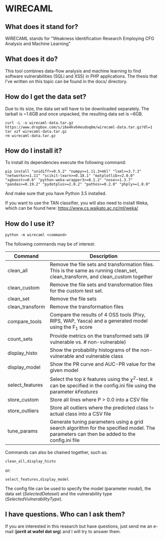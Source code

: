 # WIRECAML

## What does it stand for?
WIRECAML stands for "Weakness Identification Research Employing CFG Analysis and Machine Learning"

## What does it do?
This tool combines data-flow analysis and machine learning to find software vulnerabilities (SQLi and XSS) in PHP applications. The thesis that I've written on this topic can be found in the docs/ directory.

## How do I get the data set?
Due to its size, the data set will have to be downloaded separately. The tarball is ~1.6GB and once unpacked, the resulting data set is ~6GB.

```
curl -L -o wirecaml-data.tar.gz https://www.dropbox.com/s/i6e4kv64eudoq6m/wirecaml-data.tar.gz?dl=1
tar xzf wirecaml-data.tar.gz
rm wirecaml-data.tar.gz
```

## How do I install it?
To install its dependencies execute the following command:
```
pip install "unidiff>=0.5.2" "numpy>=1.11.3+mkl" "lxml>=3.7.3" "networkx>=1.11" "scikit-learn>=0.18.1" "matplotlib>=2.0.0" "xgboost>=0.6" "python-weka-wrapper3>=0.1.2" "nose>=1.3.7" "pandas>=0.19.2" "pydotplus>=2.0.2" "pathos>=0.2.0" "phply>=1.0.0"
```
And make sure that you have Python 3.5 installed.

If you want to use the TAN classifier, you will also need to install Weka, which can be found here: https://www.cs.waikato.ac.nz/ml/weka/

## How do I use it?
```
python -m wirecaml <command>
```

The following commands may be of interest:

| Command         | Description                                                                                                                               |
|-----------------|-------------------------------------------------------------------------------------------------------------------------------------------|
| clean_all       | Remove the file sets and transformation files. This is the same as running clean_set, clean_transform, and clean_custom together          |
| clean_custom    | Remove the file sets and transformation files for the custom test set.                                                                    |
| clean_set       | Remove the file sets                                                                                                                      |
| clean_transform | Remove the transformation files                                                                                                           |
| compare_tools   | Compare the results of 4 OSS tools (Pixy, RIPS, WAP, Yasca) and a generated model using the F<sub>1</sub> score                           |
| count_sets      | Provide metrics on the transformed sets (# vulnerable vs. # non-vulnerable)                                                               |
| display_histo   | Show the probability histograms of the non-vulnerable and vulnerable class                                                                |
| display_model   | Show the PR curve and AUC-PR value for the given model                                                                                    |
| select_features | Select the top *k* features using the *χ<sup>2</sup>*-test. *k* can be specified in the config.ini file using the parameter *kFeatures*   |
| store_custom    | Store all lines where P > 0.0 into a CSV file                                                                                             |
| store_outliers  | Store all outliers where the predicted class != actual class into a CSV file                                                              |
| tune_params     | Generate tuning parameters using a grid search algorithm for the specified model. The parameters can then be added to the config.ini file |

Commands can also be chained together, such as:
```
clean_all,display_histo
```
or:
```
select_features,display_model
```

The config file can be used to specify the model (parameter *model*), the data set (*SelectedDataset*) and the vulnerability type (*SelectedVulnerabilityType*). 

## I have questions. Who can I ask them?
If you are interested in this research but have questions, just send me an e-mail (**jorrit at wafel dot org**) and I will try to answer them.
